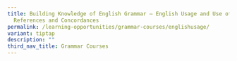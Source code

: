 ```yaml
---
title: Building Knowledge of English Grammar – English Usage and Use of Grammar
  References and Concordances
permalink: /learning-opportunities/grammar-courses/englishusage/
variant: tiptap
description: ""
third_nav_title: Grammar Courses
---
```

